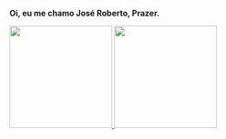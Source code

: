 <strong>Oi, eu me chamo José Roberto, Prazer.</strong>
<div>
  <a href="https://github.com/jbetoreis">
  <img height="180em" src="https://github-readme-stats.vercel.app/api?username=jbetoreis&show_icons=true&theme=merko&include_all_commits=true&count_private=true"/>
  <img height="180em" src="https://github-readme-stats.vercel.app/api/top-langs/?username=jbetoreis&layout=compact&langs_count=7&theme=merko"/></a>
</div><br>
<!--
**jbetoreis/jbetoreis** is a ✨ _special_ ✨ repository because its `README.md` (this file) appears on your GitHub profile.

Here are some ideas to get you started:

- 🔭 I’m currently working on ...
- 🌱 I’m currently learning ...
- 👯 I’m looking to collaborate on ...
- 🤔 I’m looking for help with ...
- 💬 Ask me about ...
- 📫 How to reach me: ...
- 😄 Pronouns: ...
- ⚡ Fun fact: ...
-->
